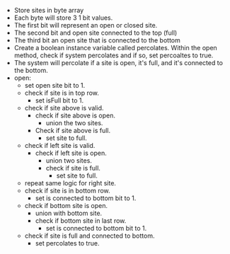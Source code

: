 - Store sites in byte array
- Each byte will store 3 1 bit values.
- The first bit will represent an open or closed site.
- The second bit and open site connected to the top (full)
- The third bit an open site that is connected to the bottom
- Create a boolean instance variable called percolates. Within the open method, check if system percolates and if so, set percoaltes to true.
- The system will percolate if a site is open, it's full, and it's connected to the bottom.
- open:
    - set open site bit to 1.
    - check if site is in top row. 
        - set isFull bit to 1. 
    - check if site above is valid.
        - check if site above is open.
            - union the two sites. 
        - Check if site above is full.
            - set site to full.
    - check if left site is valid.
        - check if left site is open.
            - union two sites.
            - check if site is full.
                - set site to full.
    - repeat same logic for right site.
    - check if site is in bottom row.
        - set is connected to bottom bit to 1.
    - check if bottom site is open.
        - union with bottom site.
        - check if bottom site in last row.
            - set is connected to bottom bit to 1.
    - check if site is full and connected to bottom.
        - set percolates to true.